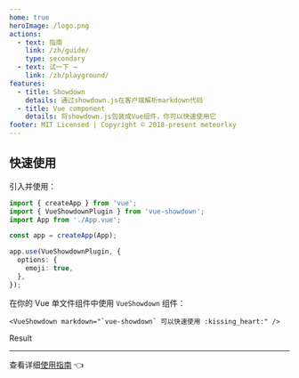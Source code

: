 ```yaml
---
home: true
heroImage: /logo.png
actions:
  - text: 指南
    link: /zh/guide/
    type: secondary
  - text: 试一下 →
    link: /zh/playground/
features:
  - title: Showdown
    details: 通过showdown.js在客户端解析markdown代码
  - title: Vue component
    details: 将showdown.js包装成Vue组件，你可以快速使用它
footer: MIT Licensed | Copyright © 2018-present meteorlxy
---
```


## 快速使用

引入并使用：

```ts
import { createApp } from 'vue';
import { VueShowdownPlugin } from 'vue-showdown';
import App from './App.vue';

const app = createApp(App);

app.use(VueShowdownPlugin, {
  options: {
    emoji: true,
  },
});
```

在你的 Vue 单文件组件中使用 `VueShowdown` 组件：

```vue
<VueShowdown markdown="`vue-showdown` 可以快速使用 :kissing_heart:" />
```

Result

<VueShowdown markdown="`vue-showdown` 可以快速使用 :kissing_heart:" />

---

查看详细[使用指南](./guide/) :point_left:
